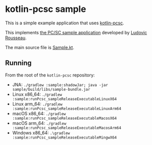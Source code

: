 # kotlin-pcsc sample

This is a simple example application that uses [kotlin-pcsc][].

This implements [the PC/SC sample application][pcsc-sample] developed by [Ludovic Rousseau][].

The main source file is [Sample.kt](./src/commonMain/kotlin/Sample.kt).

## Running

From the root of the `kotlin-pcsc` repository:

* JNA: `./gradlew :sample:shadowJar; java -jar sample/build/libs/sample-bundle.jar`
* Linux x86_64: `./gradlew :sample:runPcsc_sampleReleaseExecutableLinuxX64`
* Linux arm_64: `./gradlew :sample:runPcsc_sampleReleaseExecutableLinuxArm64`
* macOS x86_64: `./gradlew :sample:runPcsc_sampleReleaseExecutableMacosX64`
* macOS arm_64: `./gradlew :sample:runPcsc_sampleReleaseExecutableMacosArm64`
* Windows x86_64: `.\gradlew :sample:runPcsc_sampleReleaseExecutableMingwX64`

[kotlin-pcsc]: https://github.com/sake/kotlin-pcsc
[Ludovic Rousseau]: https://ludovicrousseau.blogspot.com/
[pcsc-sample]: https://ludovicrousseau.blogspot.com/2010/04/pcsc-sample-in-different-languages.html
